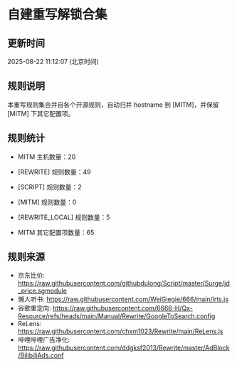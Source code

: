 # 自建重写解锁合集

## 更新时间
2025-08-22 11:12:07 (北京时间)

## 规则说明
本重写规则集合并自各个开源规则，自动归并 hostname 到 [MITM]，并保留 [MITM] 下其它配置项。

## 规则统计
- MITM 主机数量：20
- [REWRITE] 规则数量：49
- [SCRIPT] 规则数量：2
- [MITM] 规则数量：0
- [REWRITE_LOCAL] 规则数量：5

- MITM 其它配置项数量：65

## 规则来源
- 京东比价: https://raw.githubusercontent.com/githubdulong/Script/master/Surge/jd_price.sgmodule
- 懒人听书: https://raw.githubusercontent.com/WeiGiegie/666/main/lrts.js
- 谷歌重定向: https://raw.githubusercontent.com/6666-H/Qx-Resource/refs/heads/main/Manual/Rewrite/GoogleToSearch.config
- ReLens: https://raw.githubusercontent.com/chxm1023/Rewrite/main/ReLens.js
- 哔哩哔哩广告净化: https://raw.githubusercontent.com/ddgksf2013/Rewrite/master/AdBlock/BilibiliAds.conf
